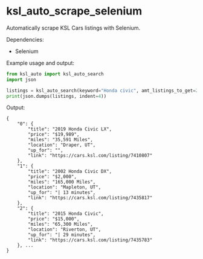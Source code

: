 # ksl_auto_scrape_selenium

Automatically scrape KSL Cars listings with Selenium.

Dependencies:
- Selenium

Example usage and output:
```python
from ksl_auto import ksl_auto_search
import json

listings = ksl_auto_search(keyword="Honda civic", amt_listings_to_get=20)
print(json.dumps(listings, indent=4))
```
Output: 
```commandline
{
    "0": {
        "title": "2019 Honda Civic LX",
        "price": "$19,989",
        "miles": "35,591 Miles",
        "location": "Draper, UT",
        "up_for": "",
        "link": "https://cars.ksl.com/listing/7410807"
    },
    "1": {
        "title": "2002 Honda Civic DX",
        "price": "$2,000",
        "miles": "165,000 Miles",
        "location": "Mapleton, UT",
        "up_for": "| 13 minutes",
        "link": "https://cars.ksl.com/listing/7435817"
    },
    "2": {
        "title": "2015 Honda Civic",
        "price": "$15,000",
        "miles": "65,300 Miles",
        "location": "Riverton, UT",
        "up_for": "| 29 minutes",
        "link": "https://cars.ksl.com/listing/7435783"
    }, ...
}
```

